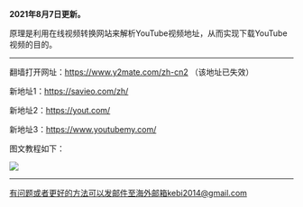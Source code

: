 **2021年8月7日更新。**

原理是利用在线视频转换网站来解析YouTube视频地址，从而实现下载YouTube视频的目的。

***

翻墙打开网址：https://www.y2mate.com/zh-cn2 （该地址已失效）

新地址1：https://savieo.com/zh/

新地址2：https://yout.com/

新地址3：https://www.youtubemy.com/

图文教程如下：

![](https://cdn.jsdelivr.net/gh/Alvin9999/PAC/download/youtube下载5.png)

***

有问题或者更好的方法可以发邮件至海外邮箱kebi2014@gmail.com

